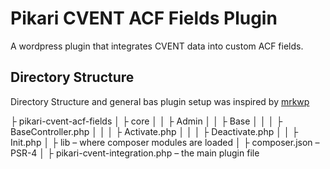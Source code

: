 # Pikari CVENT ACF Fields Plugin

A wordpress plugin that integrates CVENT data into custom ACF fields.

## Directory Structure

Directory Structure and general bas plugin setup was inspired by [mrkwp](https://www.mrkwp.com/guide/building-a-plugin-for-wordpress/reusable-blocks-menu-wpadmin/)

├ pikari-cvent-acf-fields
│ ├ core
│ │ ├ Admin
│ │ ├ Base
│ │ │ ├ BaseController.php
│ │ │ ├ Activate.php
│ │ │ ├ Deactivate.php
│ │ ├ Init.php
│ ├ lib – where composer modules are loaded
│ ├ composer.json – PSR-4
│ ├ pikari-cvent-integration.php – the main plugin file
